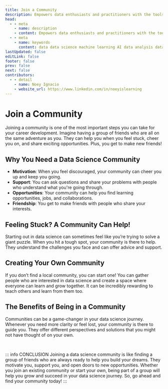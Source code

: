 ```yaml
---
title: Join a Community
description: Empowers data enthusiasts and practitioners with the tools and knowledge to unlock the potential of data.
head:
  - - meta
    - name: description
    - content: Empowers data enthusiasts and practitioners with the tools and knowledge to unlock the potential of data.
  - - meta
    - name: keywords
      content: data data science machine learning AI data analysis data-driven data enthusiasts data practitioners
lastUpdated: false
editLink: false
footer: false
prev: false
next: false
contributors:
  - - detail
    - name: Noey Ignacio
    - website_url: https://www.linkedin.com/in/noeyislearning
---
```


# Join a Community

Joining a community is one of the most important steps you can take for your career development. Imagine having a group of friends who are all on the same adventure as you. They can help you when you feel stuck, cheer you on, and share exciting opportunities. Plus, you get to make new friends!

## Why You Need a Data Science Community

- **Motivation**: When you feel discouraged, your community can cheer you up and keep you going.
- **Support**: You can ask questions and share your problems with people who understand what you're going through.
- **Opportunities**: Your community can help you find learning opportunities, jobs, and collaborations.
- **Friendship**: You get to make friends with people who share your interests.

## Feeling Stuck? A Community Can Help!

Starting out in data science can sometimes feel like you’re trying to solve a giant puzzle. When you hit a tough spot, your community is there to help. They understand the challenges you face and can offer advice and support.

## Creating Your Own Community

If you don’t find a local community, you can start one! You can gather people who are interested in data science and create a space where everyone can learn and grow together. It can be incredibly rewarding to teach others and learn from them too.

## The Benefits of Being in a Community

Communities can be a game-changer in your data science journey. Whenever you need more clarity or feel lost, your community is there to guide you. They offer different perspectives and solutions that you might not have thought of on your own.

<br />

::: info CONCLUSION
Joining a data science community is like finding a group of friends who are always ready to help you build your dreams. They motivate you, support you, and open doors to new opportunities. Whether you join an existing community or start your own, being part of a group will help you grow and succeed in your data science journey. So, go ahead and find your community today!
:::
